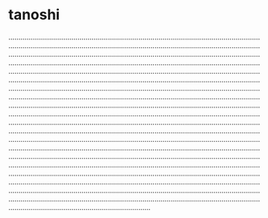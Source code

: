 # tanoshi
......................................................................................................................................................................................................................................................................................................................................................................................................................................................................................................................................................................................................................................................................................................................................................................................................................................................................................................................................................................................................................................................................................................................................................................................................................................................................................................................................................................................................................................................................................................................................................................................................................................................................................................................................................................................................................................................................................................................................................................................................................................................................................................................................................................................................................................................................................................................................................................................................................................................................................................................................................................................................................................................
